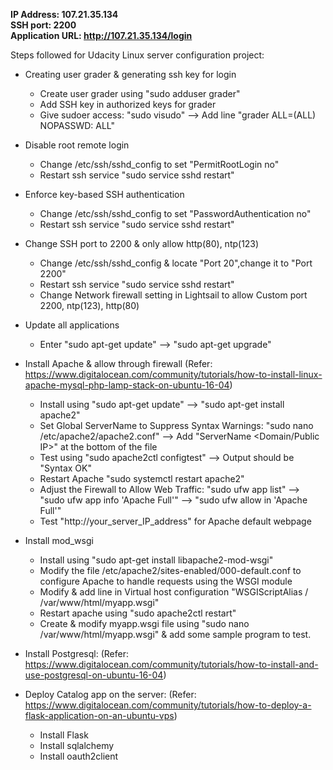 <b>IP Address: 107.21.35.134<br>
SSH port: 2200<br>
Application URL: http://107.21.35.134/login
</b>

Steps followed for Udacity Linux server configuration project:<br/>
* Creating user grader & generating ssh key for login<br/>
	- Create user grader using "sudo adduser grader"<br/>
	- Add SSH key in authorized keys for grader<br/>
	- Give sudoer access: "sudo visudo" --> Add line "grader ALL=(ALL) NOPASSWD: ALL"<br/> 
* Disable root remote login
	- Change /etc/ssh/sshd_config to set "PermitRootLogin no"
	- Restart ssh service "sudo service sshd restart"
* Enforce key-based SSH authentication
	- Change /etc/ssh/sshd_config to set "PasswordAuthentication no"
	- Restart ssh service "sudo service sshd restart"
* Change SSH port to 2200 & only allow http(80), ntp(123)
	- Change /etc/ssh/sshd_config & locate "Port 20",change it to "Port 2200"
	- Restart ssh service "sudo service sshd restart"
	- Change Network firewall setting in Lightsail to allow Custom port 2200, ntp(123), http(80)
* Update all applications
	- Enter "sudo apt-get update" --> "sudo apt-get upgrade"
* Install Apache & allow through firewall (Refer: https://www.digitalocean.com/community/tutorials/how-to-install-linux-apache-mysql-php-lamp-stack-on-ubuntu-16-04)
	- Install using "sudo apt-get update" --> "sudo apt-get install apache2"
	- Set Global ServerName to Suppress Syntax Warnings: "sudo nano /etc/apache2/apache2.conf" --> Add "ServerName <Domain/Public IP>" at the bottom of the file
	- Test using "sudo apache2ctl configtest" --> Output should be "Syntax OK"
	- Restart Apache "sudo systemctl restart apache2"
	- Adjust the Firewall to Allow Web Traffic: "sudo ufw app list" --> "sudo ufw app info 'Apache Full'" --> "sudo ufw allow in 'Apache Full'"
	- Test "http://your_server_IP_address" for Apache default webpage
* Install mod_wsgi
	- Install using "sudo apt-get install libapache2-mod-wsgi"
	- Modify the file /etc/apache2/sites-enabled/000-default.conf to configure Apache to handle requests using the WSGI module
	- Modify & add line in Virtual host configuration "WSGIScriptAlias / /var/www/html/myapp.wsgi"
	- Restart apache using "sudo apache2ctl restart"
	- Create & modify myapp.wsgi file using "sudo nano /var/www/html/myapp.wsgi" & add some sample program to test.

* Install Postgresql: (Refer: https://www.digitalocean.com/community/tutorials/how-to-install-and-use-postgresql-on-ubuntu-16-04)
* Deploy Catalog app on the server: (Refer: https://www.digitalocean.com/community/tutorials/how-to-deploy-a-flask-application-on-an-ubuntu-vps)
	- Install Flask
	- Install sqlalchemy
	- Install oauth2client